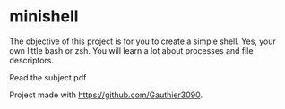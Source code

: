 # minishell

The objective of this project is for you to create a simple shell. Yes, your own little bash or zsh. You will learn a lot about processes and file descriptors.

Read the subject.pdf

Project made with https://github.com/Gauthier3090.
